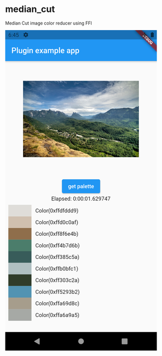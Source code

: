 # median_cut

Median Cut image color reducer using FFI

![Image](https://github.com/alnitak/median_cut/blob/master/images/screenshot.png)